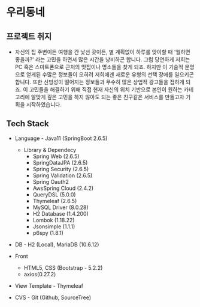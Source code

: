 # 우리동네

## 프로젝트 취지

- 자신의 집 주변이든 여행을 간 낯선 곳이든, 별 계획없이 하루를 맞이할 때 '뭘하면 좋을까?' 라는 고민을 하면서 많은 시간을 낭비하곤 합니다. 그럼 당연하게 저희는 PC 혹은 스마트폰으로 근처의 맛집이나 명소들을 찾게 되죠. 하지만 이 기술적 문명으로 얻게된 수많은 정보들이 오히려 저희에겐 새로운 유형의 선택 장애를 일으키곤 합니다. 또한 신빙성이 떨어지는 정보들과 무수히 많은 상업적 광고들을 접하게 되죠. 이 고민들을 해결하기 위해 직접 현재 자신의 위치 기반으로 본인이 원하는 카테고리에 알맞게 깊은 고민을 하지 않아도 되는 좋은 친구같은 서비스를 만들고자 기획을 시작하였습니다.

## Tech Stack

- Language - Java11 (SpringBoot 2.6.5)
  - Library & Dependecy
    - Spring Web (2.6.5)
    - SpringDataJPA (2.6.5)
    - Spring Security (2.6.5)
    - Spring Validation (2.6.5)
    - Spring Oauth2
    - AwsSpring Cloud (2.4.2)
    - QueryDSL (5.0.0)
    - Thymeleaf (2.6.5)
    - MySQL Driver (8.0.28)
    - H2 Database (1.4.200)
    - Lombok (1.18.22)
    - Jsonsimple (1.1.1)
    - p6spy (1.8.1)
- DB - H2 (Local), MariaDB (10.6.12)
- Front
  - HTML5, CSS (Bootstrap - 5.2.2)
  - axios(0.27.2)

- View Template - Thymeleaf
- CVS - Git (Github, SourceTree)


 

